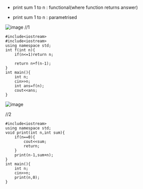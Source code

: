 - print sum 1 to n : functional(where function returns answer)

- print sum 1 to n : parametrised 

![image](https://github.com/Rohit-Dumka/CPP/assets/96404582/d0708a1c-0046-450b-87a0-a8f0786ec37d)
//1
```
#include<iostream>
#include<iostream>
using namespace std;
int f(int n){
    if(n<=1)return n;
    
    return n+f(n-1);
}
int main(){
    int n;
    cin>>n;
    int ans=f(n);
    cout<<ans;
}
```


![image](https://github.com/Rohit-Dumka/CPP/assets/96404582/69f4888b-df0c-4d75-adc9-983a346528cc)

//2

```
#include<iostream>
using namespace std;
void print(int n,int sum){
    if(n==0){
        cout<<sum;
        return;
    }
    print(n-1,sum+n);
}
int main(){
    int n;
    cin>>n;
    print(n,0);
}
```
